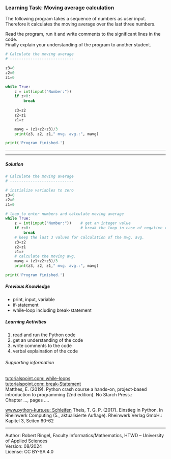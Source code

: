 ### Learning Task: Moving average calculation

The following program takes a sequence of numbers as user input. Therefore it calculates the moving average over the last three numbers.

Read the program, run it and write comments to the significant lines in the code.  
Finally explain your understanding of the program to another student.

``` python
# Calculate the moving average
# ----------------------------

z3=0
z2=0
z1=0

while True:
    z = int(input("Number:"))    
    if z<0:                      
        break
   
    z3=z2
    z2=z1
    z1=z

    mavg = (z1+z2+z3)/3
    print(z3, z2, z1," mvg. avg.:", mavg)

print('Program finished.')
```

---------------------------------------
---------------------------------------

##### Solution

``` python
# Calculate the moving average
# ----------------------------

# initialize variables to zero
z3=0
z2=0
z1=0

# loop to enter numbers and calculate moving average
while True:
    z = int(input("Number:"))    # get an integer value
    if z<0:                      # break the loop in case of negative value
        break
    # keep the last 3 values for calculation of the mvg. avg.    
    z3=z2
    z2=z1
    z1=z
    # calculate the moving avg.
    mavg = (z1+z2+z3)/3
    print(z3, z2, z1," mvg. avg.:", mavg)

print('Program finished.')
```

##### Previous Knowledge

- print, input, variable
- if-statement
- while-loop including break-statement
  
##### Learning Activities

1) read and run the Python code
2) get an understanding of the code
3) write comments to the code
4) verbal explaination of the code


###### Supporting information

[tutorialspoint.com: while-loops](https://www.tutorialspoint.com/python/python_while_loops.htm)  
[tutorialspoint.com: break-Statement](https://www.tutorialspoint.com/python/python_break_statement.htm)  
Matthes, E. (2019). Python crash course a hands-on, project-based introduction to programming (2nd edition). No Starch Press.:  
Chapter ..., pages ....  

[www.python-kurs.eu: Schleifen](https://python-kurs.eu/python3_schleifen.php)
Theis, T. G. P. (2017). Einstieg in Python. In Rheinwerk Computing (5., aktualisierte Auflage). Rheinwerk Verlag GmbH.:   
Kapitel 3, Seiten 60-62 

----
[//]: # "Learning objective: Loop to repeat code sections, break a loop"
[//]: # "Topic: Controlling program execution"
[//]: # "Complexity: 1 - low"
[//]: # "Task type: worked-out-example"

Author: Robert Ringel, Faculty Informatics/Mathematics, HTWD – University of Applied Sciences  
Version: 08/2024            
License: CC BY-SA 4.0
